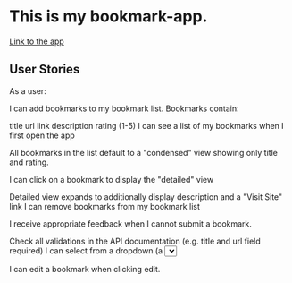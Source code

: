 <h1>This is my bookmark-app. </h1>
<a href="https://thinkful-ei-tiger.github.io/bookmark-app-yefenny/" alt="live app">Link to the app </a>
<h2>User Stories</h2>
As a user:

I can add bookmarks to my bookmark list. Bookmarks contain:

title
url link
description
rating (1-5)
I can see a list of my bookmarks when I first open the app

All bookmarks in the list default to a "condensed" view showing only title and rating.

I can click on a bookmark to display the "detailed" view

Detailed view expands to additionally display description and a "Visit Site" link
I can remove bookmarks from my bookmark list

I receive appropriate feedback when I cannot submit a bookmark.

Check all validations in the API documentation (e.g. title and url field required)
I can select from a dropdown (a <select> element) a "minimum rating" to filter the list by all bookmarks rated at or above the chosen selection.

I can edit a bookmark when clicking edit.
